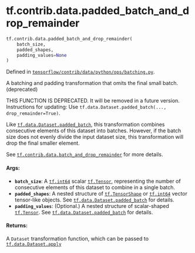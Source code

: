 <div itemscope itemtype="http://developers.google.com/ReferenceObject">
<meta itemprop="name" content="tf.contrib.data.padded_batch_and_drop_remainder" />
<meta itemprop="path" content="Stable" />
</div>

# tf.contrib.data.padded_batch_and_drop_remainder

``` python
tf.contrib.data.padded_batch_and_drop_remainder(
    batch_size,
    padded_shapes,
    padding_values=None
)
```



Defined in [`tensorflow/contrib/data/python/ops/batching.py`](https://www.tensorflow.org/code/tensorflow/contrib/data/python/ops/batching.py).

A batching and padding transformation that omits the final small batch. (deprecated)

THIS FUNCTION IS DEPRECATED. It will be removed in a future version.
Instructions for updating:
Use `tf.data.Dataset.padded_batch(..., drop_remainder=True)`.

Like <a href="../../../tf/data/Dataset.md#padded_batch"><code>tf.data.Dataset.padded_batch</code></a>, this transformation combines
consecutive elements of this dataset into batches. However, if the batch
size does not evenly divide the input dataset size, this transformation will
drop the final smaller element.

See <a href="../../../tf/contrib/data/batch_and_drop_remainder.md"><code>tf.contrib.data.batch_and_drop_remainder</code></a> for more details.

#### Args:

* <b>`batch_size`</b>: A <a href="../../../tf/int64.md"><code>tf.int64</code></a> scalar <a href="../../../tf/Tensor.md"><code>tf.Tensor</code></a>, representing the number of
    consecutive elements of this dataset to combine in a single batch.
* <b>`padded_shapes`</b>: A nested structure of <a href="../../../tf/TensorShape.md"><code>tf.TensorShape</code></a> or
    <a href="../../../tf/int64.md"><code>tf.int64</code></a> vector tensor-like objects. See
    <a href="../../../tf/data/Dataset.md#padded_batch"><code>tf.data.Dataset.padded_batch</code></a> for details.
* <b>`padding_values`</b>: (Optional.) A nested structure of scalar-shaped
    <a href="../../../tf/Tensor.md"><code>tf.Tensor</code></a>. See <a href="../../../tf/data/Dataset.md#padded_batch"><code>tf.data.Dataset.padded_batch</code></a> for details.


#### Returns:

A `Dataset` transformation function, which can be passed to
<a href="../../../tf/data/Dataset.md#apply"><code>tf.data.Dataset.apply</code></a>
